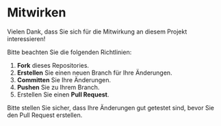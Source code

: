 # Mitwirken

Vielen Dank, dass Sie sich für die Mitwirkung an diesem Projekt interessieren!

Bitte beachten Sie die folgenden Richtlinien:

1. **Fork** dieses Repositories.
2. **Erstellen** Sie einen neuen Branch für Ihre Änderungen.
3. **Committen** Sie Ihre Änderungen.
4. **Pushen** Sie zu Ihrem Branch.
5. Erstellen Sie einen **Pull Request**.

Bitte stellen Sie sicher, dass Ihre Änderungen gut getestet sind, bevor Sie den Pull Request erstellen.